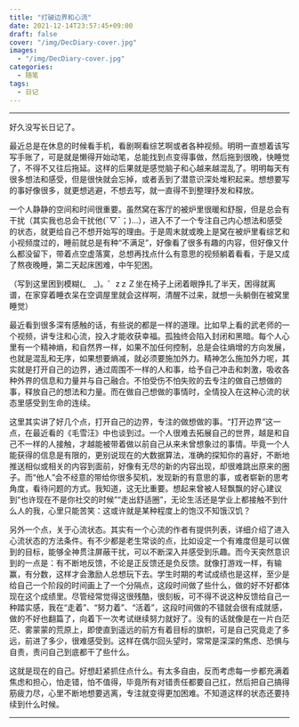 ```yaml
---
title: "打破边界和心流"
date: 2021-12-14T23:57:45+09:00
draft: false
cover: "/img/DecDiary-cover.jpg"
images: 
  - "/img/DecDiary-cover.jpg"
categories:
  - 随笔
tags:
  - 日记
---
```


---

<!--more-->

好久没写长日记了。

最近总是在休息的时候看手机，看剧啊看综艺啊或者各种视频。明明一直想着该写写手账了，可是就是懒得开始动笔，总能找到点变得事做，然后拖到很晚，快睡觉了，不得不又往后拖延。这样的后果就是感觉脑子和心越来越混乱了。明明每天有很多想法和感受，但是很快就会忘掉，或者丢到了潜意识深处堆积起来。想想要写的事好像很多，就更想逃避，不想去写，就一直得不到整理抒发和释放。

一个人静静的空间和时间很重要。虽然窝在客厅的被炉里很暖和舒服，但是总会有干扰（其实我也总会干扰他(ˉ▽ˉ；)...），进入不了一个专注自己内心想法和感受的状态，就更给自己不想开始写的理由。于是周末就或晚上是窝在被炉里看综艺和小视频度过的，睡前就总是有种“不满足”，好像看了很多有趣的内容，但好像又什么都没留下，带着点空虚落寞，总想再找点什么有意思的视频躺着看看，于是又成了熬夜晚睡，第二天起床困难，中午犯困。

（写到这里困到模糊(_　_)。゜zｚＺ坐在椅子上闭着眼挣扎了半天，困得就离谱，在家穿着睡衣呆在空调屋里就会这样啊，清醒不过来，就想一头躺倒在被窝里睡觉）

最近看到很多深有感触的话，有些说的都是一样的道理。比如早上看的武老师的一个视频，讲专注和心流，投入才能收获幸福。孤独终会陷入封闭和黑暗。每个人心里有一个精神熵，和自然界一样，如果不加任何控制，总是会往熵增的方向发展，也就是混乱和无序，如果想要熵减，就必须要施加外力。精神怎么施加外力呢，其实就是打开自己的边界，通过周围不一样的人和事，给予自己冲击和刺激，吸收各种外界的信息和力量并与自己融合。不怕受伤不怕失败的去专注的做自己想做的事，释放自己的想法和力量。而在做自己想做的事情时，全情投入在这种心流的状态里感受到生命的连续。

这里其实讲了好几个点，打开自己的边界，专注的做想做的事。“打开边界”这一点，在最近看的《毛雪汪》中也谈到过。一个人很难去拓展自己的世界，越是和自己不一样的人接触，才越能被带着做以前自己从来未曾想象过的事情。毕竟一个人能获得的信息是有限的，更别说现在的大数据算法，准确的探知你的喜好，不断地推送相似或相关的内容到面前，好像有无尽的新的内容出现，却很难跳出原来的圈子。而“他人”会不经意的带给你很多契机，发现新的有意思的事，或者崭新的思考角度，看待问题的方式。我知道，这无比重要。想起来曾被人轻飘飘的好心建议到“也许现在不是你社交的时候”“走出舒适圈”，无论生活还是学业上都接触不到什么人的我，心里只能苦笑：这或许就是某种程度上的饱汉不知饿汉饥？

另外一个点，关于心流状态。其实有一个心流的作者有提供列表，详细介绍了进入心流状态的方法条件。有不少都是老生常谈的点，比如设定一个有难度但是可以做到的目标，能够全神贯注屏蔽干扰，可以不断深入并感受到乐趣。而今天突然意识到的一点是：有不断地反馈，不论是正反馈还是负反馈。就像打游戏一样，有输赢，有分数，这样才会激励人总想玩下去。学生时期的考试成绩也是这样，至少是给自己一个阶段的时间画上了一个分隔点，这段时间做了些什么，做的好不好都体现在这个成绩里。尽管经常觉得这很残酷，很刻板，可不得不说这种反馈给自己一种踏实感，我在“走着”、“努力着”、“活着”，这段时间做的不错就会很有成就感，做的不好也翻篇了，向着下一次考试继续努力就好了。没有的话就像是在一片白茫茫、雾蒙蒙的荒原上，即使直到遥远的前方有着目标的旗帜，可是自己究竟走了多远，前进了多少，很难感受到。这样在偶尔回头望时，常常是深深的焦虑、恐惧与自责，责问自己到底都干了些什么。

这就是现在的自己。好想赶紧抓住点什么。有太多自由，反而考虑每一步都充满着焦虑和担心，怕走错，怕不值得，毕竟所有对错责任都要自己扛，然后把自己搞得筋疲力尽，心里不断地想要逃离，专注就变得更加困难。不知道这样的状态还要持续到什么时候。

---

